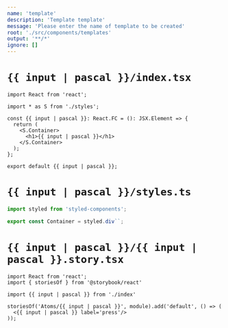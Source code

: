 ```yaml
---
name: 'template'
description: 'Template template'
message: 'Please enter the name of template to be created'
root: './src/components/templates'
output: '**/*'
ignore: []
---
```


# `{{ input | pascal }}/index.tsx`

```tsx
import React from 'react';

import * as S from './styles';

const {{ input | pascal }}: React.FC = (): JSX.Element => {
  return (
    <S.Container>
      <h1>{{ input | pascal }}</h1>
    </S.Container>
  );
};

export default {{ input | pascal }};

```

# `{{ input | pascal }}/styles.ts`

```ts
import styled from 'styled-components';

export const Container = styled.div``;

```

# `{{ input | pascal }}/{{ input | pascal }}.story.tsx`

```tsx
import React from 'react';
import { storiesOf } from '@storybook/react'

import {{ input | pascal }} from './index'

storiesOf('Atoms/{{ input | pascal }}', module).add('default', () => (
  <{{ input | pascal }} label='press'/>
));

```